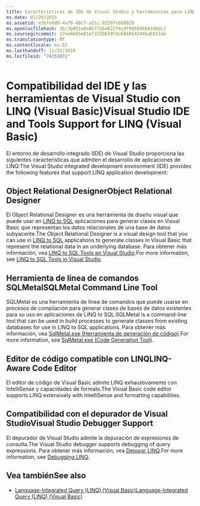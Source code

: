 ```yaml
---
title: Características de IDE de Visual Studio y herramientas para LINQ
ms.date: 07/20/2015
ms.assetid: e3bfe0d9-4a79-49cf-a31c-93297c688829
ms.openlocfilehash: 36c3b051a0e8577a5e622f4cdf986945043dbdc1
ms.sourcegitcommit: 17ee6605e01ef32506f8fdc686954244ba6911de
ms.translationtype: MT
ms.contentlocale: es-ES
ms.lasthandoff: 11/22/2019
ms.locfileid: "74351031"
---
```

# <a name="visual-studio-ide-and-tools-support-for-linq-visual-basic"></a><span data-ttu-id="2aff4-102">Compatibilidad del IDE y las herramientas de Visual Studio con LINQ (Visual Basic)</span><span class="sxs-lookup"><span data-stu-id="2aff4-102">Visual Studio IDE and Tools Support for LINQ (Visual Basic)</span></span>
<span data-ttu-id="2aff4-103">El entorno de desarrollo integrado (IDE) de Visual Studio proporciona las siguientes características que admiten el desarrollo de aplicaciones de LINQ:</span><span class="sxs-lookup"><span data-stu-id="2aff4-103">The Visual Studio integrated development environment (IDE) provides the following features that support LINQ application development:</span></span>  
  
## <a name="object-relational-designer"></a><span data-ttu-id="2aff4-104">Object Relational Designer</span><span class="sxs-lookup"><span data-stu-id="2aff4-104">Object Relational Designer</span></span>  
 <span data-ttu-id="2aff4-105">El Object Relational Designer es una herramienta de diseño visual que puede usar en [LINQ to SQL](../../../../framework/data/adonet/sql/linq/index.md) aplicaciones para generar clases en Visual Basic que representan los datos relacionales de una base de datos subyacente.</span><span class="sxs-lookup"><span data-stu-id="2aff4-105">The Object Relational Designer is a visual design tool that you can use in [LINQ to SQL](../../../../framework/data/adonet/sql/linq/index.md) applications to generate classes in Visual Basic that represent the relational data in an underlying database.</span></span> <span data-ttu-id="2aff4-106">Para obtener más información, vea [LINQ to SQL Tools en Visual Studio](/visualstudio/data-tools/linq-to-sql-tools-in-visual-studio2).</span><span class="sxs-lookup"><span data-stu-id="2aff4-106">For more information, see [LINQ to SQL Tools in Visual Studio](/visualstudio/data-tools/linq-to-sql-tools-in-visual-studio2).</span></span>  
  
## <a name="sqlmetal-command-line-tool"></a><span data-ttu-id="2aff4-107">Herramienta de línea de comandos SQLMetal</span><span class="sxs-lookup"><span data-stu-id="2aff4-107">SQLMetal Command Line Tool</span></span>  
 <span data-ttu-id="2aff4-108">SQLMetal es una herramienta de línea de comandos que puede usarse en procesos de compilación para generar clases de bases de datos existentes para su uso en aplicaciones de LINQ to SQL.</span><span class="sxs-lookup"><span data-stu-id="2aff4-108">SQLMetal is a command-line tool that can be used in build processes to generate classes from existing databases for use in LINQ to SQL  applications.</span></span> <span data-ttu-id="2aff4-109">Para obtener más información, vea [SqlMetal.exe (Herramienta de generación de código)](../../../../framework/tools/sqlmetal-exe-code-generation-tool.md).</span><span class="sxs-lookup"><span data-stu-id="2aff4-109">For more information, see [SqlMetal.exe (Code Generation Tool)](../../../../framework/tools/sqlmetal-exe-code-generation-tool.md).</span></span>  
  
## <a name="linq-aware-code-editor"></a><span data-ttu-id="2aff4-110">Editor de código compatible con LINQ</span><span class="sxs-lookup"><span data-stu-id="2aff4-110">LINQ-Aware Code Editor</span></span>  
 <span data-ttu-id="2aff4-111">El editor de código de Visual Basic admite LINQ exhaustivamente con IntelliSense y capacidades de formato.</span><span class="sxs-lookup"><span data-stu-id="2aff4-111">The Visual Basic code editor supports LINQ extensively with IntelliSense and formatting capabilities.</span></span>  
  
## <a name="visual-studio-debugger-support"></a><span data-ttu-id="2aff4-112">Compatibilidad con el depurador de Visual Studio</span><span class="sxs-lookup"><span data-stu-id="2aff4-112">Visual Studio Debugger Support</span></span>  
 <span data-ttu-id="2aff4-113">El depurador de Visual Studio admite la depuración de expresiones de consulta.</span><span class="sxs-lookup"><span data-stu-id="2aff4-113">The Visual Studio debugger supports debugging of query expressions.</span></span> <span data-ttu-id="2aff4-114">Para obtener más información, vea [Depurar LINQ](/visualstudio/debugger/debugging-linq).</span><span class="sxs-lookup"><span data-stu-id="2aff4-114">For more information, see [Debugging LINQ](/visualstudio/debugger/debugging-linq).</span></span>  
  
## <a name="see-also"></a><span data-ttu-id="2aff4-115">Vea también</span><span class="sxs-lookup"><span data-stu-id="2aff4-115">See also</span></span>

- [<span data-ttu-id="2aff4-116">Language-Integrated Query (LINQ) (Visual Basic)</span><span class="sxs-lookup"><span data-stu-id="2aff4-116">Language-Integrated Query (LINQ) (Visual Basic)</span></span>](../../../../visual-basic/programming-guide/concepts/linq/index.md)
